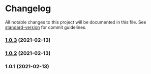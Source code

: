# Changelog

All notable changes to this project will be documented in this file. See [standard-version](https://github.com/conventional-changelog/standard-version) for commit guidelines.

### [1.0.3](https://github.com/EdwardKerckhofZoneDev/vue3-todo-transitions/compare/v1.0.2...v1.0.3) (2021-02-13)

### [1.0.2](https://github.com/EdwardKerckhofZoneDev/vue3-todo-transitions/compare/v1.0.1...v1.0.2) (2021-02-13)

### 1.0.1 (2021-02-13)
